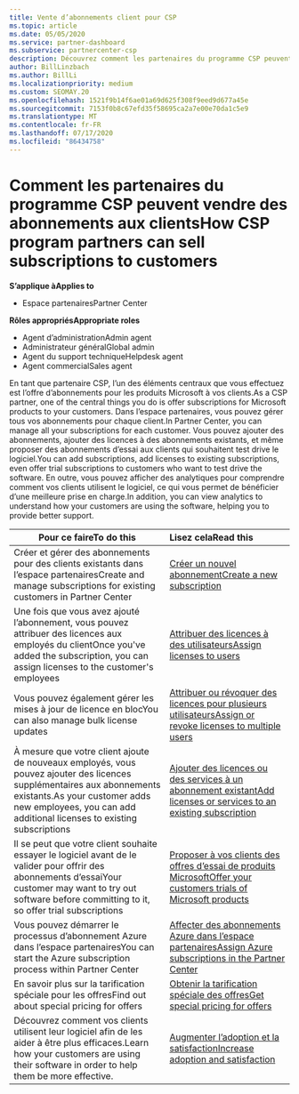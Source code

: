 ```yaml
---
title: Vente d’abonnements client pour CSP
ms.topic: article
ms.date: 05/05/2020
ms.service: partner-dashboard
ms.subservice: partnercenter-csp
description: Découvrez comment les partenaires du programme CSP peuvent vendre des abonnements aux clients et les gérer via l’espace partenaires.
author: BillLinzbach
ms.author: BillLi
ms.localizationpriority: medium
ms.custom: SEOMAY.20
ms.openlocfilehash: 1521f9b14f6ae01a69d625f308f9eed9d677a45e
ms.sourcegitcommit: 7153f0b8c67efd35f58695ca2a7e00e70da1c5e9
ms.translationtype: MT
ms.contentlocale: fr-FR
ms.lasthandoff: 07/17/2020
ms.locfileid: "86434758"
---
```

# <a name="how-csp-program-partners-can-sell-subscriptions-to-customers"></a><span data-ttu-id="75922-103">Comment les partenaires du programme CSP peuvent vendre des abonnements aux clients</span><span class="sxs-lookup"><span data-stu-id="75922-103">How CSP program partners can sell subscriptions to customers</span></span>

<span data-ttu-id="75922-104">**S’applique à**</span><span class="sxs-lookup"><span data-stu-id="75922-104">**Applies to**</span></span>

-  <span data-ttu-id="75922-105">Espace partenaires</span><span class="sxs-lookup"><span data-stu-id="75922-105">Partner Center</span></span>

<span data-ttu-id="75922-106">**Rôles appropriés**</span><span class="sxs-lookup"><span data-stu-id="75922-106">**Appropriate roles**</span></span>

- <span data-ttu-id="75922-107">Agent d’administration</span><span class="sxs-lookup"><span data-stu-id="75922-107">Admin agent</span></span>
- <span data-ttu-id="75922-108">Administrateur général</span><span class="sxs-lookup"><span data-stu-id="75922-108">Global admin</span></span>
- <span data-ttu-id="75922-109">Agent du support technique</span><span class="sxs-lookup"><span data-stu-id="75922-109">Helpdesk agent</span></span>
- <span data-ttu-id="75922-110">Agent commercial</span><span class="sxs-lookup"><span data-stu-id="75922-110">Sales agent</span></span>

<span data-ttu-id="75922-111">En tant que partenaire CSP, l’un des éléments centraux que vous effectuez est l’offre d’abonnements pour les produits Microsoft à vos clients.</span><span class="sxs-lookup"><span data-stu-id="75922-111">As a CSP partner, one of the central things you do is offer subscriptions for Microsoft products to your customers.</span></span> <span data-ttu-id="75922-112">Dans l’espace partenaires, vous pouvez gérer tous vos abonnements pour chaque client.</span><span class="sxs-lookup"><span data-stu-id="75922-112">In Partner Center, you can manage all your subscriptions for each customer.</span></span> <span data-ttu-id="75922-113">Vous pouvez ajouter des abonnements, ajouter des licences à des abonnements existants, et même proposer des abonnements d’essai aux clients qui souhaitent test drive le logiciel.</span><span class="sxs-lookup"><span data-stu-id="75922-113">You can add subscriptions, add licenses to existing subscriptions, even offer trial subscriptions to customers who want to test drive the software.</span></span> <span data-ttu-id="75922-114">En outre, vous pouvez afficher des analytiques pour comprendre comment vos clients utilisent le logiciel, ce qui vous permet de bénéficier d’une meilleure prise en charge.</span><span class="sxs-lookup"><span data-stu-id="75922-114">In addition, you can view analytics to understand how your customers are using the software, helping you to provide better support.</span></span>

|<span data-ttu-id="75922-115">**Pour ce faire**</span><span class="sxs-lookup"><span data-stu-id="75922-115">**To do this**</span></span>   |<span data-ttu-id="75922-116">**Lisez cela**</span><span class="sxs-lookup"><span data-stu-id="75922-116">**Read this**</span></span>   |
|----------------------|:----------------------|
|<span data-ttu-id="75922-117">Créer et gérer des abonnements pour des clients existants dans l’espace partenaires</span><span class="sxs-lookup"><span data-stu-id="75922-117">Create and manage subscriptions for existing customers in Partner Center</span></span>|[<span data-ttu-id="75922-118">Créer un nouvel abonnement</span><span class="sxs-lookup"><span data-stu-id="75922-118">Create a new subscription</span></span>](create-a-new-subscription.md)|
|<span data-ttu-id="75922-119">Une fois que vous avez ajouté l’abonnement, vous pouvez attribuer des licences aux employés du client</span><span class="sxs-lookup"><span data-stu-id="75922-119">Once you've added the subscription, you can assign licenses to the customer's employees</span></span>  |[<span data-ttu-id="75922-120">Attribuer des licences à des utilisateurs</span><span class="sxs-lookup"><span data-stu-id="75922-120">Assign licenses to users</span></span>](assign-licenses-to-users.md)|
|<span data-ttu-id="75922-121">Vous pouvez également gérer les mises à jour de licence en bloc</span><span class="sxs-lookup"><span data-stu-id="75922-121">You can also manage bulk license updates</span></span>   |[<span data-ttu-id="75922-122">Attribuer ou révoquer des licences pour plusieurs utilisateurs</span><span class="sxs-lookup"><span data-stu-id="75922-122">Assign or revoke licenses to multiple users</span></span>](bulk-license-provisioning-for-multiple-users.md)|
|<span data-ttu-id="75922-123">À mesure que votre client ajoute de nouveaux employés, vous pouvez ajouter des licences supplémentaires aux abonnements existants.</span><span class="sxs-lookup"><span data-stu-id="75922-123">As your customer adds new employees, you can add additional licenses to existing subscriptions</span></span>   |[<span data-ttu-id="75922-124">Ajouter des licences ou des services à un abonnement existant</span><span class="sxs-lookup"><span data-stu-id="75922-124">Add licenses or services to an existing subscription</span></span>](add-licenses-or-services-to-an-existing-subscription.md)|
|<span data-ttu-id="75922-125">Il se peut que votre client souhaite essayer le logiciel avant de le valider pour offrir des abonnements d’essai</span><span class="sxs-lookup"><span data-stu-id="75922-125">Your customer may want to try out software before committing to it, so offer trial subscriptions</span></span>    |[<span data-ttu-id="75922-126">Proposer à vos clients des offres d’essai de produits Microsoft</span><span class="sxs-lookup"><span data-stu-id="75922-126">Offer your customers trials of Microsoft products</span></span>](offer-your-customers-trials-of-microsoft-products.md)|
|<span data-ttu-id="75922-127">Vous pouvez démarrer le processus d’abonnement Azure dans l’espace partenaires</span><span class="sxs-lookup"><span data-stu-id="75922-127">You can start the Azure subscription process within Partner Center</span></span>   |[<span data-ttu-id="75922-128">Affecter des abonnements Azure dans l’espace partenaires</span><span class="sxs-lookup"><span data-stu-id="75922-128">Assign Azure subscriptions in the Partner Center</span></span>](assign-azure-subscriptions.md)|
|<span data-ttu-id="75922-129">En savoir plus sur la tarification spéciale pour les offres</span><span class="sxs-lookup"><span data-stu-id="75922-129">Find out about special pricing for offers</span></span>   |[<span data-ttu-id="75922-130">Obtenir la tarification spéciale des offres</span><span class="sxs-lookup"><span data-stu-id="75922-130">Get special pricing for offers</span></span>](get-special-pricing-for-offers.md)|
|<span data-ttu-id="75922-131">Découvrez comment vos clients utilisent leur logiciel afin de les aider à être plus efficaces.</span><span class="sxs-lookup"><span data-stu-id="75922-131">Learn how your customers are using their software in order to help them be more effective.</span></span>   | [<span data-ttu-id="75922-132">Augmenter l’adoption et la satisfaction</span><span class="sxs-lookup"><span data-stu-id="75922-132">Increase adoption and satisfaction</span></span>](increasing-adoption-and-satisfaction.md)   |
